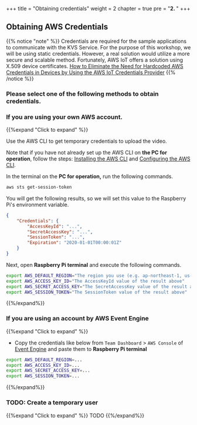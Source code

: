 +++
title = "Obtaining credentials"
weight = 2
chapter = true
pre = "<b>2. </b>"
+++



## Obtaining AWS Credentials

{{% notice "note" %}}
Credentials are required for the sample applications to communicate with the KVS Service.  For the purpose of this workshop, we will be using static credentials.  However, a real solution would utilize a more secure and scalable method.  Fortunately, AWS IoT offers a solution using X.509 device certificates.
[How to Eliminate the Need for Hardcoded AWS Credentials in Devices by Using the AWS IoT Credentials Provider](https://aws.amazon.com/jp/blogs/security/how-to-eliminate-the-need-for-hardcoded-aws-credentials-in-devices-by-using-the-aws-iot-credentials-provider/)
{{% /notice %}}

### Please select one of the following methods to obtain credentials.



### If you are using your own AWS account.
{{%expand "Click to expand" %}}


Use the AWS CLI to get temporary credentials to upload the video.

Note that if you have not already set up the AWS CLI on **the PC for operation**, follow the steps:
[Installing the AWS CLI](https://docs.aws.amazon.com/cli/latest/userguide/cli-chap-install.html) and
[Configuring the AWS CLI](https://docs.aws.amazon.com/cli/latest/userguide/cli-chap-configure.html).

In the terminal on the **PC for operation,** run the following commands.

```bash
aws sts get-session-token
```

You will get the following results, so we will set this value to the Raspberry Pi's environment variable.

```json
{
    "Credentials": {
        "AccessKeyId": "...",
        "SecretAccessKey": "...",
        "SessionToken": "...",
        "Expiration": "2020-01-01T00:00:01Z"
    }
}
```

Next, open **Raspberry Pi terminal** and execute the following commands.

```bash
export AWS_DEFAULT_REGION="The region you use (e.g. ap-northeast-1, us-west-2)"
export AWS_ACCESS_KEY_ID="The AccessKeyId value of the result above"
export AWS_SECRET_ACCESS_KEY="The SecretAccessKey value of the result above"
export AWS_SESSION_TOKEN="The SessionToken value of the result above"
```
{{%/expand%}}

### If you are using an account by AWS Event Engine
{{%expand "Click to expand" %}}
- Copy the credentials like below from `Team Dashboard` > `AWS Console` of [Event Engine](https://dashboard.eventengine.run) and paste them to **Raspberry Pi terminal**

```bash
export AWS_DEFAULT_REGION=...
export AWS_ACCESS_KEY_ID=...
export AWS_SECRET_ACCESS_KEY=...
export AWS_SESSION_TOKEN=...
```
{{%/expand%}}

### TODO: Create a temporary user
{{%expand "Click to expand" %}}
TODO
{{%/expand%}}
